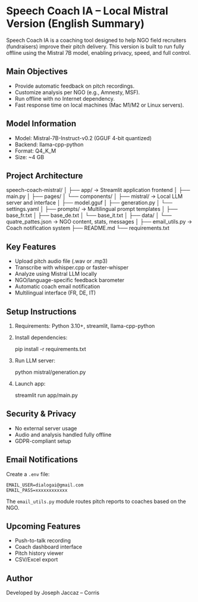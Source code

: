 Speech Coach IA – Local Mistral Version (English Summary)
==========================================================

Speech Coach IA is a coaching tool designed to help NGO field recruiters (fundraisers) improve their pitch delivery. This version is built to run fully offline using the Mistral 7B model, enabling privacy, speed, and full control.

Main Objectives
---------------
- Provide automatic feedback on pitch recordings.
- Customize analysis per NGO (e.g., Amnesty, MSF).
- Run offline with no Internet dependency.
- Fast response time on local machines (Mac M1/M2 or Linux servers).

Model Information
-----------------
- Model: Mistral-7B-Instruct-v0.2 (GGUF 4-bit quantized)
- Backend: llama-cpp-python
- Format: Q4_K_M
- Size: ~4 GB

Project Architecture
--------------------
speech-coach-mistral/
│
├── app/                  → Streamlit application frontend
│   ├── main.py
│   ├── pages/
│   └── components/
│
├── mistral/              → Local LLM server and interface
│   ├── model.gguf
│   ├── generation.py
│   └── settings.yaml
│
├── prompts/              → Multilingual prompt templates
│   ├── base_fr.txt
│   ├── base_de.txt
│   └── base_it.txt
│
├── data/
│   └── quatre_pattes.json  → NGO content, stats, messages
│
├── email_utils.py         → Coach notification system
├── README.md
└── requirements.txt

Key Features
------------
- Upload pitch audio file (.wav or .mp3)
- Transcribe with whisper.cpp or faster-whisper
- Analyze using Mistral LLM locally
- NGO/language-specific feedback barometer
- Automatic coach email notification
- Multilingual interface (FR, DE, IT)

Setup Instructions
------------------
1. Requirements: Python 3.10+, streamlit, llama-cpp-python
2. Install dependencies:

    pip install -r requirements.txt

3. Run LLM server:

    python mistral/generation.py

4. Launch app:

    streamlit run app/main.py

Security & Privacy
------------------
- No external server usage
- Audio and analysis handled fully offline
- GDPR-compliant setup

Email Notifications
-------------------
Create a `.env` file:

    EMAIL_USER=dialogai@gmail.com
    EMAIL_PASS=xxxxxxxxxxxx

The `email_utils.py` module routes pitch reports to coaches based on the NGO.

Upcoming Features
-----------------
- Push-to-talk recording
- Coach dashboard interface
- Pitch history viewer
- CSV/Excel export

Author
------
Developed by Joseph Jaccaz – Corris
